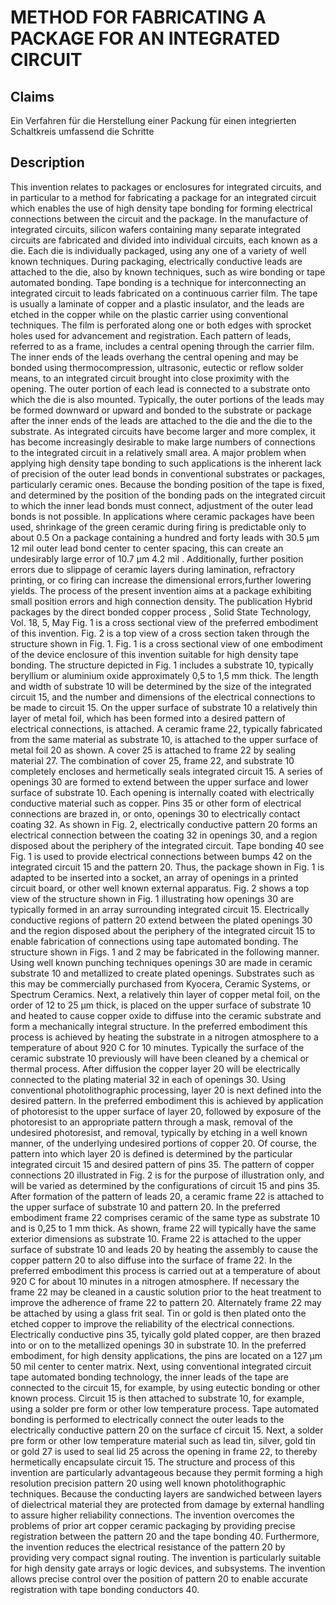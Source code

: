# METHOD FOR FABRICATING A PACKAGE FOR AN INTEGRATED CIRCUIT

## Claims
Ein Verfahren für die Herstellung einer Packung für einen integrierten Schaltkreis umfassend die Schritte

## Description
This invention relates to packages or enclosures for integrated circuits, and in particular to a method for fabricating a package for an integrated circuit which enables the use of high density tape bonding for forming electrical connections between the circuit and the package. In the manufacture of integrated circuits, silicon wafers containing many separate integrated circuits are fabricated and divided into individual circuits, each known as a die. Each die is individually packaged, using any one of a variety of well known techniques. During packaging, electrically conductive leads are attached to the die, also by known techniques, such as wire bonding or tape automated bonding. Tape bonding is a technique for interconnecting an integrated circuit to leads fabricated on a continuous carrier film. The tape is usually a laminate of copper and a plastic insulator, and the leads are etched in the copper while on the plastic carrier using conventional techniques. The film is perforated along one or both edges with sprocket holes used for advancement and registration. Each pattern of leads, referred to as a frame, includes a central opening through the carrier film. The inner ends of the leads overhang the central opening and may be bonded using thermocompression, ultrasonic, eutectic or reflow solder means, to an integrated circuit brought into close proximity with the opening. The outer portion of each lead is connected to a substrate onto which the die is also mounted. Typically, the outer portions of the leads may be formed downward or upward and bonded to the substrate or package after the inner ends of the leads are attached to the die and the die to the substrate. As integrated circuits have become larger and more complex, it has become increasingly desirable to make large numbers of connections to the integrated circuit in a relatively small area. A major problem when applying high density tape bonding to such applications is the inherent lack of precision of the outer lead bonds in conventional substrates or packages, particularly ceramic ones. Because the bonding position of the tape is fixed, and determined by the position of the bonding pads on the integrated circuit to which the inner lead bonds must connect, adjustment of the outer lead bonds is not possible. In applications where ceramic packages have been used, shrinkage of the green ceramic during firing is predictable only to about 0.5 On a package containing a hundred and forty leads with 30.5 µm 12 mil outer lead bond center to center spacing, this can create an undesirably large error of 10.7 µm 4.2 mil . Additionally, further position errors due to slippage of ceramic layers during lamination, refractory printing, or co firing can increase the dimensional errors,further lowering yields. The process of the present invention aims at a package exhibiting small position errors and high connection density. The publication Hybrid packages by the direct bonded copper process , Solid State Technology, Vol. 18, 5, May Fig. 1 is a cross sectional view of the preferred embodiment of this invention. Fig. 2 is a top view of a cross section taken through the structure shown in Fig. 1. Fig. 1 is a cross sectional view of one embodiment of the device enclosure of this invention suitable for high density tape bonding. The structure depicted in Fig. 1 includes a substrate 10, typically beryllium or aluminium oxide approximately 0,5 to 1,5 mm thick. The length and width of substrate 10 will be determined by the size of the integrated circuit 15, and the number and dimensions of the electrical connections to be made to circuit 15. On the upper surface of substrate 10 a relatively thin layer of metal foil, which has been formed into a desired pattern of electrical connections, is attached. A ceramic frame 22, typically fabricated from the same material as substrate 10, is attached to the upper surface of metal foil 20 as shown. A cover 25 is attached to frame 22 by sealing material 27. The combination of cover 25, frame 22, and substrate 10 completely encloses and hermetically seals integrated circuit 15. A series of openings 30 are formed to extend between the upper surface and lower surface of substrate 10. Each opening is internally coated with electrically conductive material such as copper. Pins 35 or other form of electrical connections are brazed in, or onto, openings 30 to electrically contact coating 32. As shown in Fig. 2, electrically conductive pattern 20 forms an electrical connection between the coating 32 in openings 30, and a region disposed about the periphery of the integrated circuit. Tape bonding 40 see Fig. 1 is used to provide electrical connections between bumps 42 on the integrated circuit 15 and the pattern 20. Thus, the package shown in Fig. 1 is adapted to be inserted into a socket, an array of openings in a printed circuit board, or other well known external apparatus. Fig. 2 shows a top view of the structure shown in Fig. 1 illustrating how openings 30 are typically formed in an array surrounding integrated circuit 15. Electrically conductive regions of pattern 20 extend between the plated openings 30 and the region disposed about the periphery of the integrated circuit 15 to enable fabrication of connections using tape automated bonding. The structure shown in Figs. 1 and 2 may be fabricated in the following manner. Using well known punching techniques openings 30 are made in ceramic substrate 10 and metallized to create plated openings. Substrates such as this may be commercially purchased from Kyocera, Ceramic Systems, or Spectrum Ceramics. Next, a relatively thin layer of copper metal foil, on the order of 12 to 25 µm thick, is placed on the upper surface of substrate 10 and heated to cause copper oxide to diffuse into the ceramic substrate and form a mechanically integral structure. In the preferred embodiment this process is achieved by heating the substrate in a nitrogen atmosphere to a temperature of about 920 C for 10 minutes. Typically the surface of the ceramic substrate 10 previously will have been cleaned by a chemical or thermal process. After diffusion the copper layer 20 will be electrically connected to the plating material 32 in each of openings 30. Using conventional photolithographic processing, layer 20 is next defined into the desired pattern. In the preferred embodiment this is achieved by application of photoresist to the upper surface of layer 20, followed by exposure of the photoresist to an appropriate pattern through a mask, removal of the undesired photoresist, and removal, typically by etching in a well known manner, of the underlying undesired portions of copper 20. Of course, the pattern into which layer 20 is defined is determined by the particular integrated circuit 15 and desired pattern of pins 35. The pattern of copper connections 20 illustrated in Fig. 2 is for the purpose of illustration only, and will be varied as determined by the configurations of circuit 15 and pins 35. After formation of the pattern of leads 20, a ceramic frame 22 is attached to the upper surface of substrate 10 and pattern 20. In the preferred embodiment frame 22 comprises ceramic of the same type as substrate 10 and is 0,25 to 1 mm thick. As shown, frame 22 will typically have the same exterior dimensions as substrate 10. Frame 22 is attached to the upper surface of substrate 10 and leads 20 by heating the assembly to cause the copper pattern 20 to also diffuse into the surface of frame 22. In the preferred embodiment this process is carried out at a temperature of about 920 C for about 10 minutes in a nitrogen atmosphere. If necessary the frame 22 may be cleaned in a caustic solution prior to the heat treatment to improve the adherence of frame 22 to pattern 20. Alternately frame 22 may be attached by using a glass frit seal. Tin or gold is then plated onto the etched copper to improve the reliability of the electrical connections. Electrically conductive pins 35, tyically gold plated copper, are then brazed into or on to the metallized openings 30 in substrate 10. In the preferred embodiment, for high density applications, the pins are located on a 127 µm 50 mil center to center matrix. Next, using conventional integrated circuit tape automated bonding technology, the inner leads of the tape are connected to the circuit 15, for example, by using eutectic bonding or other known process. Circuit 15 is then attached to substrate 10, for example, using a solder pre form or other low temperature process. Tape automated bonding is performed to electrically connect the outer leads to the electrically conductive pattern 20 on the surface cf circuit 15. Next, a solder pre form or other low temperature material such as lead tin, silver, gold tin or gold 27 is used to seal lid 25 across the opening in frame 22, to thereby hermetically encapsulate circuit 15. The structure and process of this invention are particularly advantageous because they permit forming a high resolution precision pattern 20 using well known photolithographic techniques. Because the conducting layers are sandwiched between layers of dielectrical material they are protected from damage by external handling to assure higher reliability connections. The invention overcomes the problems of prior art copper ceramic packaging by providing precise registration between the pattern 20 and the tape bonding 40. Furthermore, the invention reduces the electrical resistance of the pattern 20 by providing very compact signal routing. The invention is particularly suitable for high density gate arrays or logic devices, and subsystems. The invention allows precise control over the position of pattern 20 to enable accurate registration with tape bonding conductors 40.